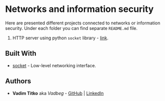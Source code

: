 # Networks and information security

Here are presented different projects connected to 
networks or information security. Under each folder you can find separate `README.md` file.

1. HTTP server using python `socket` library - [link](https://github.com/Vadbeg/networks-and-info-security/tree/master/http_server).


## Built With

* [socket](https://docs.python.org/3/library/socket.html) - Low-level networking interface.

## Authors

* **Vadim Titko** aka *Vadbeg* - [GitHub](https://github.com/Vadbeg) 
| [LinkedIn](https://www.linkedin.com/in/vadtitko/)